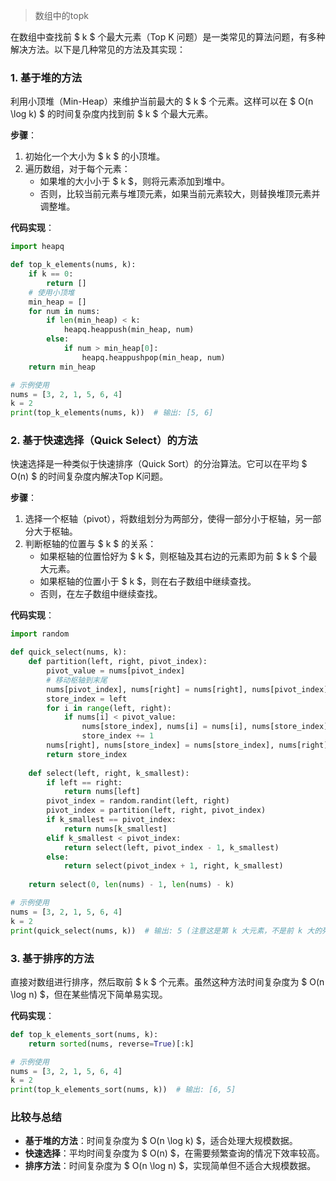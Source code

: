 > 数组中的topk



在数组中查找前 $ k $ 个最大元素（Top K 问题）是一类常见的算法问题，有多种解决方法。以下是几种常见的方法及其实现：

### 1. 基于堆的方法

利用小顶堆（Min-Heap）来维护当前最大的 $ k $ 个元素。这样可以在 $ O(n \log k) $ 的时间复杂度内找到前 $ k $ 个最大元素。

**步骤**：
1. 初始化一个大小为 $ k $ 的小顶堆。
2. 遍历数组，对于每个元素：
   - 如果堆的大小小于 $ k $，则将元素添加到堆中。
   - 否则，比较当前元素与堆顶元素，如果当前元素较大，则替换堆顶元素并调整堆。

**代码实现**：
```python
import heapq

def top_k_elements(nums, k):
    if k == 0:
        return []
    # 使用小顶堆
    min_heap = []
    for num in nums:
        if len(min_heap) < k:
            heapq.heappush(min_heap, num)
        else:
            if num > min_heap[0]:
                heapq.heappushpop(min_heap, num)
    return min_heap

# 示例使用
nums = [3, 2, 1, 5, 6, 4]
k = 2
print(top_k_elements(nums, k))  # 输出: [5, 6]
```

### 2. 基于快速选择（Quick Select）的方法

快速选择是一种类似于快速排序（Quick Sort）的分治算法。它可以在平均 $ O(n) $ 的时间复杂度内解决Top K问题。

**步骤**：
1. 选择一个枢轴（pivot），将数组划分为两部分，使得一部分小于枢轴，另一部分大于枢轴。
2. 判断枢轴的位置与 $ k $ 的关系：
   - 如果枢轴的位置恰好为 $ k $，则枢轴及其右边的元素即为前 $ k $ 个最大元素。
   - 如果枢轴的位置小于 $ k $，则在右子数组中继续查找。
   - 否则，在左子数组中继续查找。

**代码实现**：
```python
import random

def quick_select(nums, k):
    def partition(left, right, pivot_index):
        pivot_value = nums[pivot_index]
        # 移动枢轴到末尾
        nums[pivot_index], nums[right] = nums[right], nums[pivot_index]
        store_index = left
        for i in range(left, right):
            if nums[i] < pivot_value:
                nums[store_index], nums[i] = nums[i], nums[store_index]
                store_index += 1
        nums[right], nums[store_index] = nums[store_index], nums[right]
        return store_index
    
    def select(left, right, k_smallest):
        if left == right:
            return nums[left]
        pivot_index = random.randint(left, right)
        pivot_index = partition(left, right, pivot_index)
        if k_smallest == pivot_index:
            return nums[k_smallest]
        elif k_smallest < pivot_index:
            return select(left, pivot_index - 1, k_smallest)
        else:
            return select(pivot_index + 1, right, k_smallest)
    
    return select(0, len(nums) - 1, len(nums) - k)

# 示例使用
nums = [3, 2, 1, 5, 6, 4]
k = 2
print(quick_select(nums, k))  # 输出: 5 (注意这是第 k 大元素，不是前 k 大的列表)
```

### 3. 基于排序的方法

直接对数组进行排序，然后取前 $ k $ 个元素。虽然这种方法时间复杂度为 $ O(n \log n) $，但在某些情况下简单易实现。

**代码实现**：
```python
def top_k_elements_sort(nums, k):
    return sorted(nums, reverse=True)[:k]

# 示例使用
nums = [3, 2, 1, 5, 6, 4]
k = 2
print(top_k_elements_sort(nums, k))  # 输出: [6, 5]
```

### 比较与总结

- **基于堆的方法**：时间复杂度为 $ O(n \log k) $，适合处理大规模数据。
- **快速选择**：平均时间复杂度为 $ O(n) $，在需要频繁查询的情况下效率较高。
- **排序方法**：时间复杂度为 $ O(n \log n) $，实现简单但不适合大规模数据。